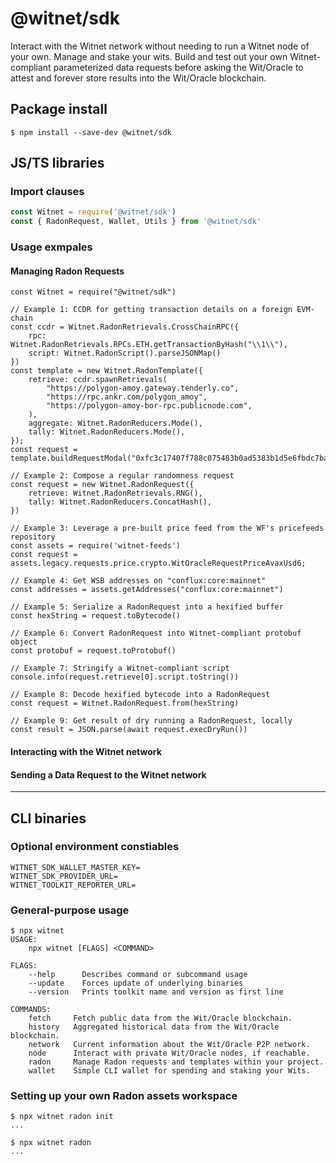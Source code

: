 # @witnet/sdk

Interact with the Witnet network without needing to run a Witnet node of your own. Manage and stake your wits. Build and test out your own Witnet-compliant parameterized data requests before asking the Wit/Oracle to attest and forever store results into the Wit/Oracle blockchain.

## Package install

`$ npm install --save-dev @witnet/sdk`

## JS/TS libraries
### Import clauses
```javascript
const Witnet = require('@witnet/sdk')
const { RadonRequest, Wallet, Utils } from '@witnet/sdk'
```
### Usage exmpales
#### Managing Radon Requests
```
const Witnet = require("@witnet/sdk")

// Example 1: CCDR for getting transaction details on a foreign EVM-chain
const ccdr = Witnet.RadonRetrievals.CrossChainRPC({
    rpc: Witnet.RadonRetrievals.RPCs.ETH.getTransactionByHash("\\1\\"),
    script: Witnet.RadonScript().parseJSONMap()
})
const template = new Witnet.RadonTemplate({
    retrieve: ccdr.spawnRetrievals(
        "https://polygon-amoy.gateway.tenderly.co",
        "https://rpc.ankr.com/polygon_amoy",
        "https://polygon-amoy-bor-rpc.publicnode.com",    
    ),
    aggregate: Witnet.RadonReducers.Mode(),
    tally: Witnet.RadonReducers.Mode(),
});
const request = template.buildRequestModal("0xfc3c17407f788c075483b0ad5383b1d5e6fbdc7ba500b08397c80423755c5eba")

// Example 2: Compose a regular randomness request
const request = new Witnet.RadonRequest({
    retrieve: Witnet.RadonRetrievals.RNG(),
    tally: Witnet.RadonReducers.ConcatHash(),
}) 

// Example 3: Leverage a pre-built price feed from the WF's pricefeeds repository
const assets = require('witnet-feeds')
const request = assets.legacy.requests.price.crypto.WitOracleRequestPriceAvaxUsd6;

// Example 4: Get WSB addresses on "conflux:core:mainnet"
const addresses = assets.getAddresses("conflux:core:mainnet")

// Example 5: Serialize a RadonRequest into a hexified buffer
const hexString = request.toBytecode()

// Example 6: Convert RadonRequest into Witnet-compliant protobuf object
const protobuf = request.toProtobuf()

// Example 7: Stringify a Witnet-compliant script
console.info(request.retrieve[0].script.toString())

// Example 8: Decode hexified bytecode into a RadonRequest
const request = Witnet.RadonRequest.from(hexString)

// Example 9: Get result of dry running a RadonRequest, locally
const result = JSON.parse(await request.execDryRun())
```
#### Interacting with the Witnet network
#### Sending a Data Request to the Witnet network

---
## CLI binaries

### Optional environment constiables
```
WITNET_SDK_WALLET_MASTER_KEY=
WITNET_SDK_PROVIDER_URL=
WITNET_TOOLKIT_REPORTER_URL=
```

### General-purpose usage
```
$ npx witnet
USAGE:
    npx witnet [FLAGS] <COMMAND>

FLAGS:
    --help      Describes command or subcommand usage
    --update    Forces update of underlying binaries
    --version   Prints toolkit name and version as first line

COMMANDS:
    fetch     Fetch public data from the Wit/Oracle blockchain.
    history   Aggregated historical data from the Wit/Oracle blockchain.
    network   Current information about the Wit/Oracle P2P network.
    node      Interact with private Wit/Oracle nodes, if reachable.
    radon     Manage Radon requests and templates within your project.
    wallet    Simple CLI wallet for spending and staking your Wits.
```
### Setting up your own Radon assets workspace
``` 
$ npx witnet radon init
...

$ npx witnet radon
...
```
